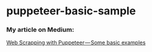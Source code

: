 # puppeteer-basic-sample

### My article on Medium:<br>
[Web Scrapping with Puppeteer — Some basic examples](https://medium.com/@rishabhpriyadarshi/web-scrapping-with-puppeteer-some-basic-examples-7b20524b6a93)
